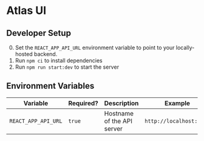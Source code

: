 # Atlas UI

## Developer Setup

0. Set the `REACT_APP_API_URL` environment variable to point to your
   locally-hosted backend.
0. Run `npm ci` to install dependencies
0. Run `npm run start:dev` to start the server

## Environment Variables

| Variable            | Required? | Description                | Example                 |
| ---                 | ---       | ---                        | ---                     |
| `REACT_APP_API_URL` | `true`    | Hostname of the API server | `http://localhost:8002` |
